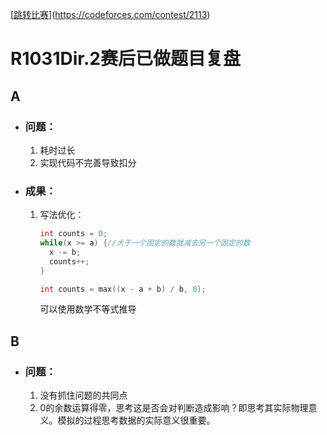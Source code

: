 [[跳转比赛](https://codeforces.com/contest/2113)](https://codeforces.com/contest/2113)

# R1031Dir.2赛后已做题目复盘

## A

- ### 问题：

  1. 耗时过长
  2. 实现代码不完善导致扣分
- ### 成果：

  1. 写法优化：

      ```cpp
      int counts = 0;
      while(x >= a) {//大于一个固定的数就减去另一个固定的数
      	x -= b;
      	counts++;
      }
      ```

      ```cpp
      int counts = max((x - a + b) / b, 0);
      ```

      可以使用数学不等式推导

## B

- ### 问题：

  1. 没有抓住问题的共同点
  2. 0的余数运算得零，思考这是否会对判断造成影响？即思考其实际物理意义。模拟的过程思考数据的实际意义很重要。